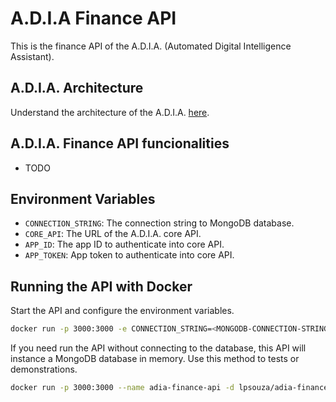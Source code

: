 # A.D.I.A Finance API

This is the finance API of the A.D.I.A. (Automated Digital Intelligence Assistant).

## A.D.I.A. Architecture

Understand the architecture of the A.D.I.A. [here](https://gist.github.com/lpsouza/a78eee78f2aaac99549a3f10846b7666).

## A.D.I.A. Finance API funcionalities

- TODO

## Environment Variables

- `CONNECTION_STRING`: The connection string to MongoDB database.
- `CORE_API`: The URL of the A.D.I.A. core API.
- `APP_ID`: The app ID to authenticate into core API.
- `APP_TOKEN`: App token to authenticate into core API.

## Running the API with Docker

Start the API and configure the environment variables.

```bash
docker run -p 3000:3000 -e CONNECTION_STRING=<MONGODB-CONNECTION-STRING> --name adia-finance-api -d lpsouza/adia-finance-api
```

If you need run the API without connecting to the database, this API will instance a MongoDB database in memory. Use this method to tests or demonstrations.

```bash
docker run -p 3000:3000 --name adia-finance-api -d lpsouza/adia-finance-api
```
